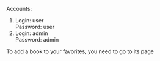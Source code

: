 Accounts:
1. Login: user  
   Password: user
2. Login: admin  
   Password: admin
   
To add a book to your favorites, you need to go to its page

